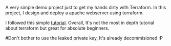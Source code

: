 A very simple demo project just to get my hands dirty with Terraform.
In this project, I design and deploy a apache webserver using terraform. 

I followed this simple [tutorial](https://www.youtube.com/watch?v=SLB_c_ayRMo). Overall, It's not the most in depth tutorial about terraform but great for absolute beginners. 

#Don't bother to use the leaked private key, It's already decommisioned :P 

